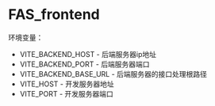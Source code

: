 # FAS_frontend

环境变量：
- VITE_BACKEND_HOST - 后端服务器ip地址
- VITE_BACKEND_PORT - 后端服务器端口
- VITE_BACKEND_BASE_URL - 后端服务器的接口处理根路径
- VITE_HOST - 开发服务器地址
- VITE_PORT - 开发服务器端口